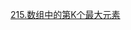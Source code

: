 [215.数组中的第K个最大元素](../../../../../basicTech/src/main/java/com/java/study/algorithm/microsoft/Lc215.java)